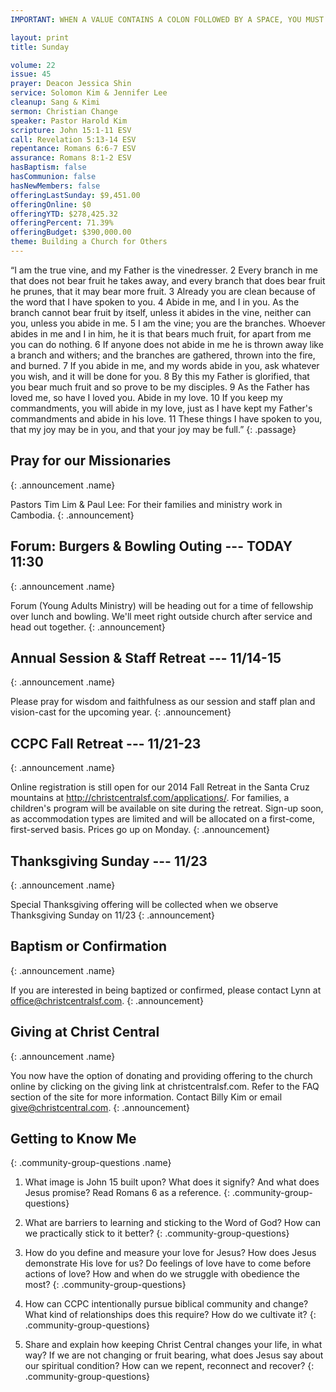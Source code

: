 ```yaml
---
IMPORTANT: WHEN A VALUE CONTAINS A COLON FOLLOWED BY A SPACE, YOU MUST USE &#58;

layout: print
title: Sunday

volume: 22
issue: 45
prayer: Deacon Jessica Shin
service: Solomon Kim & Jennifer Lee
cleanup: Sang & Kimi
sermon: Christian Change
speaker: Pastor Harold Kim
scripture: John 15:1-11 ESV
call: Revelation 5:13-14 ESV
repentance: Romans 6:6-7 ESV
assurance: Romans 8:1-2 ESV
hasBaptism: false
hasCommunion: false
hasNewMembers: false
offeringLastSunday: $9,451.00
offeringOnline: $0
offeringYTD: $278,425.32
offeringPercent: 71.39%
offeringBudget: $390,000.00
theme: Building a Church for Others
---
```


“I am the true vine, and my Father is the vinedresser. 2 Every branch in me that does not bear fruit he takes away, and every branch that does bear fruit he prunes, that it may bear more fruit. 3 Already you are clean because of the word that I have spoken to you. 4 Abide in me, and I in you. As the branch cannot bear fruit by itself, unless it abides in the vine, neither can you, unless you abide in me. 5 I am the vine; you are the branches. Whoever abides in me and I in him, he it is that bears much fruit, for apart from me you can do nothing. 6 If anyone does not abide in me he is thrown away like a branch and withers; and the branches are gathered, thrown into the fire, and burned. 7 If you abide in me, and my words abide in you, ask whatever you wish, and it will be done for you. 8 By this my Father is glorified, that you bear much fruit and so prove to be my disciples. 9 As the Father has loved me, so have I loved you. Abide in my love. 10 If you keep my commandments, you will abide in my love, just as I have kept my Father's commandments and abide in his love. 11 These things I have spoken to you, that my joy may be in you, and that your joy may be full.”
{: .passage}


## Pray for our Missionaries
{: .announcement .name}

Pastors Tim Lim & Paul Lee: For their families and ministry work in Cambodia.
{: .announcement}

## Forum: Burgers & Bowling Outing --- TODAY 11:30
{: .announcement .name}

Forum (Young Adults Ministry) will be heading out for a time of fellowship over lunch and bowling. We'll meet right outside church after service and head out together.
{: .announcement}

## Annual Session & Staff Retreat --- 11/14-15
{: .announcement .name}

Please pray for wisdom and faithfulness as our session and staff plan and vision-cast for the upcoming year.
{: .announcement}

## CCPC Fall Retreat --- 11/21-23
{: .announcement .name}

Online registration is still open for our 2014 Fall Retreat in the Santa Cruz mountains at http://christcentralsf.com/applications/. For families, a children's program will be available on site during the retreat. Sign-up soon, as accommodation types are limited and will be allocated on a first-come, first-served basis. Prices go up on Monday.
{: .announcement}

## Thanksgiving Sunday --- 11/23
{: .announcement .name}

Special Thanksgiving offering will be collected when we observe Thanksgiving Sunday on 11/23
{: .announcement}

## Baptism or Confirmation
{: .announcement .name}

If you are interested in being baptized or confirmed, please contact Lynn at office@christcentralsf.com.
{: .announcement}

## Giving at Christ Central
{: .announcement .name}

You now have the option of donating and providing offering to the church online by clicking on the giving link at christcentralsf.com. Refer to the FAQ section of the site for more information. Contact Billy Kim or email give@christcentral.com.
{: .announcement}




## Getting to Know Me
{: .community-group-questions .name}

1) What image is John 15 built upon? What does it signify? And what does Jesus promise? Read Romans 6 as a reference.
{: .community-group-questions}

2) What are barriers to learning and sticking to the Word of God? How can we practically stick to it better?
{: .community-group-questions}

3) How do you define and measure your love for Jesus? How does Jesus demonstrate His love for us? Do feelings of love have to come before actions of love? How and when do we struggle with obedience the most?
{: .community-group-questions}

4) How can CCPC intentionally pursue biblical community and change? What kind of relationships does this require? How do we cultivate it?
{: .community-group-questions}

5) Share and explain how keeping Christ Central changes your life, in what way? If we are not changing or fruit bearing, what does Jesus say about our spiritual condition? How can we repent, reconnect and recover?
{: .community-group-questions} 